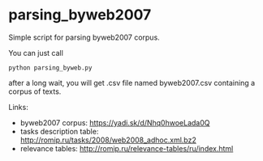 # parsing_byweb2007
Simple script for parsing byweb2007 corpus.

You can just call
```
python parsing_byweb.py
```
after a long wait, you will get .csv file named byweb2007.csv containing a corpus of texts.

Links:
- byweb2007 corpus: https://yadi.sk/d/Nhq0hwoeLada0Q
- tasks description table: http://romip.ru/tasks/2008/web2008_adhoc.xml.bz2 
- relevance tables: http://romip.ru/relevance-tables/ru/index.html 

